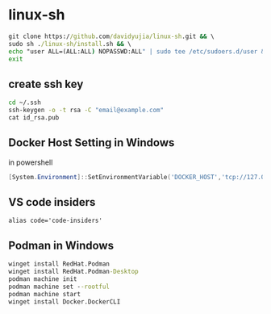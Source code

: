 # linux-sh

```cmd
git clone https://github.com/davidyujia/linux-sh.git && \
sudo sh ./linux-sh/install.sh && \
echo "user ALL=(ALL:ALL) NOPASSWD:ALL" | sudo tee /etc/sudoers.d/user && \
exit
```

## create ssh key

```cmd
cd ~/.ssh
ssh-keygen -o -t rsa -C "email@example.com"
cat id_rsa.pub
```

## Docker Host Setting in Windows

in powershell

```powershell
[System.Environment]::SetEnvironmentVariable('DOCKER_HOST','tcp://127.0.0.1:2375',[System.EnvironmentVariableTarget]::User)
```

## VS code insiders

```
alias code='code-insiders'
```

## Podman in Windows
```cmd
winget install RedHat.Podman
winget install RedHat.Podman-Desktop
podman machine init 
podman machine set --rootful
podman machine start
winget install Docker.DockerCLI
```
